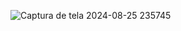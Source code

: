 ![Captura de tela 2024-08-25 235745](https://github.com/user-attachments/assets/cfac6efd-47a8-4c7f-ab51-f2dba83e755a)

